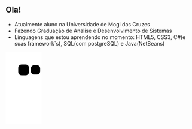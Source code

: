 ## Ola!

- Atualmente aluno na Universidade de Mogi das Cruzes
- Fazendo Graduação de Analise e Desenvolvimento de Sistemas
- Linguagens que estou aprendendo no momento: HTML5, CSS3, C#(e suas framework`s), SQL(com postgreSQL) e Java(NetBeans)

![Snake animation](https://github.com/Scrooley/Scrooley/blob/output/github-contribution-grid-snake.svg)
